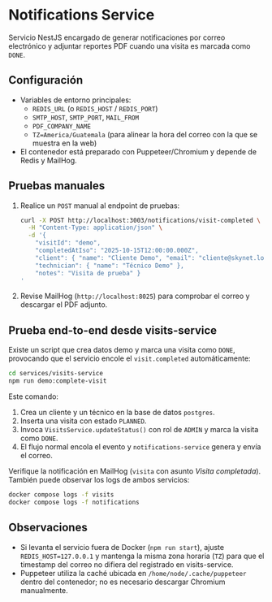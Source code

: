 # Notifications Service

Servicio NestJS encargado de generar notificaciones por correo electrónico y adjuntar reportes PDF cuando una visita es marcada como `DONE`.

## Configuración

- Variables de entorno principales:
  - `REDIS_URL` (o `REDIS_HOST` / `REDIS_PORT`)
  - `SMTP_HOST`, `SMTP_PORT`, `MAIL_FROM`
  - `PDF_COMPANY_NAME`
  - `TZ=America/Guatemala` (para alinear la hora del correo con la que se muestra en la web)
- El contenedor está preparado con Puppeteer/Chromium y depende de Redis y MailHog.

## Pruebas manuales

1. Realice un `POST` manual al endpoint de pruebas:

   ```bash
   curl -X POST http://localhost:3003/notifications/visit-completed \
     -H "Content-Type: application/json" \
     -d '{
       "visitId": "demo",
       "completedAtIso": "2025-10-15T12:00:00.000Z",
       "client": { "name": "Cliente Demo", "email": "cliente@skynet.local" },
       "technician": { "name": "Técnico Demo" },
       "notes": "Visita de prueba" }
   '
   ```

2. Revise MailHog (`http://localhost:8025`) para comprobar el correo y descargar el PDF adjunto.

## Prueba end-to-end desde visits-service

Existe un script que crea datos demo y marca una visita como `DONE`, provocando que el servicio encole el `visit.completed` automáticamente:

```bash
cd services/visits-service
npm run demo:complete-visit
```

Este comando:

1. Crea un cliente y un técnico en la base de datos `postgres`.
2. Inserta una visita con estado `PLANNED`.
3. Invoca `VisitsService.updateStatus()` con rol de `ADMIN` y marca la visita como `DONE`.
4. El flujo normal encola el evento y `notifications-service` genera y envía el correo.

Verifique la notificación en MailHog (`visita` con asunto *Visita completada*). También puede observar los logs de ambos servicios:

```bash
docker compose logs -f visits
docker compose logs -f notifications
```

## Observaciones

- Si levanta el servicio fuera de Docker (`npm run start`), ajuste `REDIS_HOST=127.0.0.1` y mantenga la misma zona horaria (`TZ`) para que el timestamp del correo no difiera del registrado en visits-service.
- Puppeteer utiliza la caché ubicada en `/home/node/.cache/puppeteer` dentro del contenedor; no es necesario descargar Chromium manualmente.
